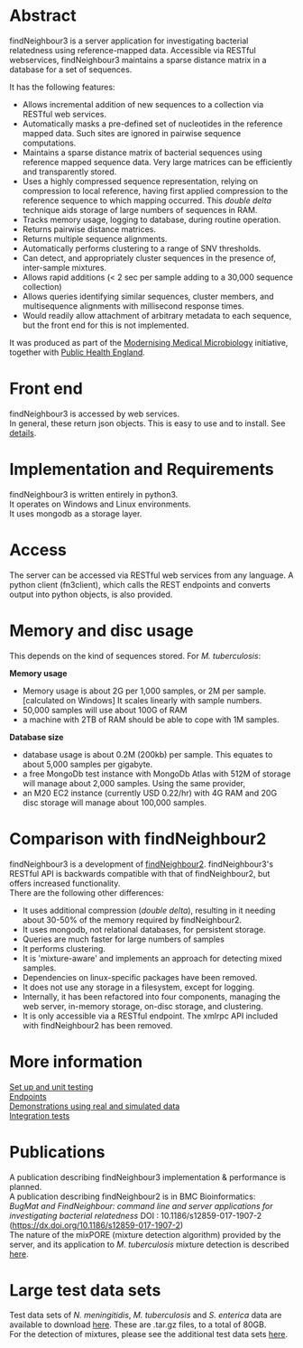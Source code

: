 # Abstract
findNeighbour3 is a server application for investigating bacterial relatedness using reference-mapped data.
Accessible via RESTful webservices, findNeighbour3 maintains a sparse distance matrix in a database
for a set of sequences.

It has the following features:
* Allows incremental addition of new sequences to a collection via RESTful web services.  
* Automatically masks a pre-defined set of nucleotides in the reference mapped data.  Such sites are ignored in pairwise sequence computations.
* Maintains a sparse distance matrix of bacterial sequences using reference mapped sequence data.  Very large matrices can be efficiently and transparently stored.
* Uses a highly compressed sequence representation, relying on compression to local reference, having first applied compression to the reference sequence to which mapping occurred.  This *double delta* technique aids storage of large numbers of sequences in RAM.
* Tracks memory usage, logging to database, during routine operation.
* Returns pairwise distance matrices.
* Returns multiple sequence alignments.
* Automatically performs clustering to a range of SNV thresholds.
* Can detect, and appropriately cluster sequences in the presence of, inter-sample mixtures.
* Allows rapid additions (< 2 sec per sample adding to a 30,000 sequence collection)
* Allows queries identifying similar sequences, cluster members, and multisequence alignments with  millisecond response times.
* Would readily allow attachment of arbitrary metadata to each sequence, but the front end for this is not implemented.

It was produced as part of the [Modernising Medical Microbiology](http://modmedmicro.nsms.ox.ac.uk/) initiative, together with [Public Health England](https://www.gov.uk/government/organisations/public-health-england).

# Front end
findNeighbour3 is accessed by web services.    
In general, these return json objects.
This is easy to use and to install.  See [details](doc/frontend.md).

# Implementation and Requirements
findNeighbour3 is written entirely in python3.  
It operates on Windows and Linux environments.    
It uses mongodb as a storage layer.

# Access
The server can be accessed via RESTful web services from any language.
A python client (fn3client), which calls the REST endpoints and converts output into python objects, is also provided.

# Memory and disc usage
This depends on the kind of sequences stored.  For *M. tuberculosis*:

**Memory usage**   
* Memory usage is about 2G per 1,000 samples,   or 2M per sample. [calculated on Windows]  It scales linearly with sample numbers.
* 50,000 samples will use about 100G of RAM
* a machine with 2TB of RAM should be able to cope with 1M samples.  
   
**Database size**   
* database usage is about 0.2M (200kb) per sample.  This equates to about 5,000 samples per gigabyte.
* a free MongoDb test instance with MongoDb Atlas with 512M of storage will manage about 2,000 samples. Using the same provider, 
* an M20 EC2 instance (currently USD 0.22/hr) with 4G RAM and 20G disc storage will manage about 100,000 samples.

# Comparison with findNeighbour2
findNeighbour3 is a development of [findNeighbour2](https://github.com/davidhwyllie/findNeighbour2).
findNeighbour3's RESTful API is backwards compatible with that of findNeighbour2, but offers increased functionality.  
There are the following other differences:
* It uses additional compression (*double delta*), resulting in it needing about 30-50% of the memory required by findNeighbour2.
* It uses mongodb, not relational databases, for persistent storage.
* Queries are much faster for large numbers of samples
* It performs clustering.
* It is 'mixture-aware' and implements an approach for detecting mixed samples.
* Dependencies on linux-specific packages have been removed.
* It does not use any storage in a filesystem, except for logging.
* Internally, it has been refactored into four components, managing the web server, in-memory storage, on-disc storage, and clustering.
* It is only accessible via a RESTful endpoint.  The xmlrpc API included with findNeighbour2 has been removed.

# More information
[Set up and unit testing](doc/HowToTest.md)  
[Endpoints](doc/rest-routes.md)  
[Demonstrations using real and simulated data](doc/demos.md)  
[Integration tests](doc/integration.md)

# Publications
A publication describing findNeighbour3 implementation & performance is planned.  
A publication describing findNeighbour2 is in BMC Bioinformatics:  
*BugMat and FindNeighbour: command line and server applications for investigating bacterial relatedness*
DOI : 10.1186/s12859-017-1907-2 (https://dx.doi.org/10.1186/s12859-017-1907-2)  
The nature of the mixPORE (mixture detection algorithm) provided by the server, and its application to *M. tuberculosis* mixture detection is described [here](https://www.biorxiv.org/content/10.1101/681502v1).

# Large test data sets
Test data sets of *N. meningitidis*, *M. tuberculosis* and *S. enterica* data are available to download [here](https://ora.ox.ac.uk/objects/uuid:82ce6500-fa71-496a-8ba5-ba822b6cbb50).  These are .tar.gz files, to a total of 80GB.  
For the detection of mixtures, please see the additional test data sets [here](doc/demos_real.md).
